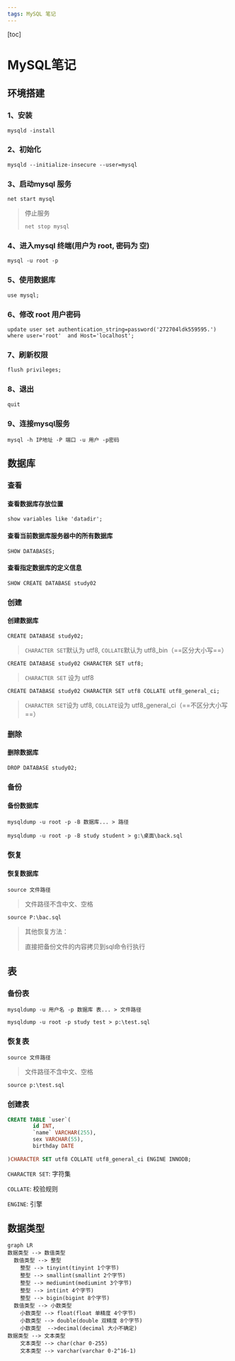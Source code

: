 ```yaml
---
tags: MySQL 笔记
---
```


[toc]

# MySQL笔记

## 环境搭建

### 1、安装

`mysqld -install`

### 2、初始化

`mysqld --initialize-insecure --user=mysql`

### 3、启动mysql 服务

`net start mysql`

> 停止服务
>
> `net stop mysql`

### 4、进入mysql 终端(用户为 root, 密码为 空)

`mysql -u root -p`

### 5、使用数据库

`use mysql; `

### 6、修改 root 用户密码 

`update user set authentication_string=password('272704ldk559595.') where user='root' 
and Host='localhost';`

### 7、刷新权限

`flush privileges;`

### 8、退出

`quit`

### 9、连接mysql服务

`mysql -h IP地址 -P 端口 -u 用户 -p密码`

## 数据库

### 查看

#### 查看数据库存放位置

`show variables like 'datadir';`

#### 查看当前数据库服务器中的所有数据库

`SHOW DATABASES;`

#### 查看指定数据库的定义信息

`SHOW CREATE DATABASE study02`

### 创建

#### 创建数据库

`CREATE DATABASE study02;` 

> `CHARACTER SET`默认为 utf8, `COLLATE`默认为 utf8_bin（==区分大小写==）

`CREATE DATABASE study02 CHARACTER SET utf8;` 

> `CHARACTER SET` 设为 utf8

`CREATE DATABASE study02 CHARACTER SET utf8 COLLATE utf8_general_ci;`

> `CHARACTER SET`设为 utf8, `COLLATE`设为 utf8_general_ci（==不区分大小写==）

### 删除

#### 删除数据库

`DROP DATABASE study02;`

### 备份

#### 备份数据库

`mysqldump -u root -p -B 数据库... > 路径`

```mysql
mysqldump -u root -p -B study student > g:\桌面\back.sql
```

### 恢复

#### 恢复数据库

`source 文件路径`

> 文件路径不含中文、空格

```mysql
source P:\bac.sql
```

> 其他恢复方法：
>
> 直接把备份文件的内容拷贝到sql命令行执行

## 表

### 备份表

`mysqldump -u 用户名 -p 数据库 表... > 文件路径`

```mysql
mysqldump -u root -p study test > p:\test.sql
```

### 恢复表

`source 文件路径`

> 文件路径不含中文、空格

```mysql
source p:\test.sql
```

###  创建表

```sql
CREATE TABLE `user`(
		id INT,
		`name` VARCHAR(255),
		sex VARCHAR(55),
		birthday DATE
		
)CHARACTER SET utf8 COLLATE utf8_general_ci ENGINE INNODB;
```

`CHARACTER SET`: 字符集

`COLLATE`: 校验规则

`ENGINE`: 引擎

## 数据类型

```mermaid
graph LR
数据类型 --> 数值类型
  数值类型 --> 整型
    整型 --> tinyint(tinyint 1个字节)
    整型 --> smallint(smallint 2个字节)
    整型 --> mediumint(mediumint 3个字节)
    整型 --> int(int 4个字节)
    整型 --> bigin(bigint 8个字节)
  数值类型 --> 小数类型
    小数类型 --> float(float 单精度 4个字节)
    小数类型 --> double(double 双精度 8个字节)
    小数类型  -->decimal(decimal 大小不确定)
数据类型 --> 文本类型
	文本类型 --> char(char 0-255)
	文本类型 --> varchar(varchar 0-2^16-1)
```

